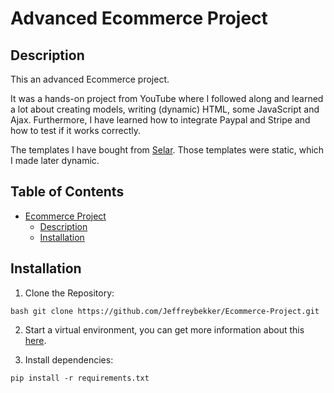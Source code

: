 # Advanced Ecommerce Project

## Description
<p>This an advanced Ecommerce project.</p>
<p>It was a hands-on project from YouTube where I followed along and learned a lot about creating models, writing (dynamic) HTML, some JavaScript and Ajax.
Furthermore, I have learned how to integrate Paypal and Stripe and how to test if it works correctly.</p>
<p>The templates I have bought from <a href="https://selar.co/ecommerce-source-code">Selar</a>. Those templates were static, which I made later dynamic.</p>

## Table of Contents
* [Ecommerce Project](#ecommerce-project)
  * [Description](#description)
  * [Installation](#installation)

## Installation
1. Clone the Repository:
```
bash git clone https://github.com/Jeffreybekker/Ecommerce-Project.git
```
2. Start a virtual environment, you can get more information about this <a href="https://docs.python.org/3/tutorial/venv.html">here</a>.

4. Install dependencies:
```
pip install -r requirements.txt
```
